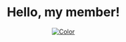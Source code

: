 <div align="center">

# Hello, my member!

</div>

<div align="center">
  
[![Color](https://img.shields.io/badge/color-green-brightgreen)](#)

</div>

